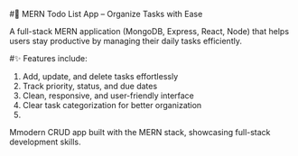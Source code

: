 #🚀 MERN Todo List App – Organize Tasks with Ease

A full-stack MERN application (MongoDB, Express, React, Node) that helps users stay productive by managing their daily tasks efficiently.

#✨ Features include:

1. Add, update, and delete tasks effortlessly
2. Track priority, status, and due dates
3. Clean, responsive, and user-friendly interface
4. Clear task categorization for better organization
5. 
Mmodern CRUD app built with the MERN stack, showcasing full-stack development skills.
